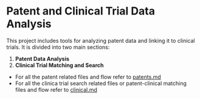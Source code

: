# Patent and Clinical Trial Data Analysis

This project includes tools for analyzing patent data and linking it to clinical trials. It is divided into two main sections:

1. **Patent Data Analysis**
2. **Clinical Trial Matching and Search**

- For all the patent related files and flow refer to [patents.md](patents.md)
- For all the clinica trial search related files or patent-clinical matching files and flow refer to [clinical.md](clinical.md)
